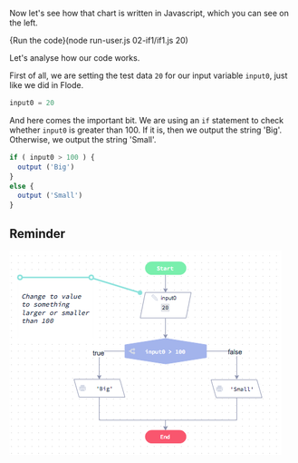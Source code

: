 Now let's see how that chart is written in Javascript, which you can see on the left.

{Run the code}(node run-user.js 02-if1/if1.js 20)

Let's analyse how our code works.

First of all, we are setting the test data `20` for our input variable `input0`, just like we did in Flode.

```javascript
input0 = 20
```

And here comes the important bit. We are using an `if` statement to check whether `input0` is greater than 100. If it is, then we output the string 'Big'. Otherwise, we output the string 'Small'.

```javascript
if ( input0 > 100 ) {
  output ('Big')
}
else {
  output ('Small')
}
```

## Reminder

![](.guides/img/simple-if.png
)